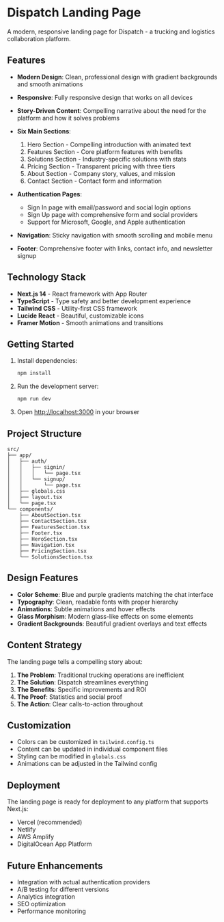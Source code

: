 # Dispatch Landing Page

A modern, responsive landing page for Dispatch - a trucking and logistics collaboration platform.

## Features

- **Modern Design**: Clean, professional design with gradient backgrounds and smooth animations
- **Responsive**: Fully responsive design that works on all devices
- **Story-Driven Content**: Compelling narrative about the need for the platform and how it solves problems
- **Six Main Sections**:
  1. Hero Section - Compelling introduction with animated text
  2. Features Section - Core platform features with benefits
  3. Solutions Section - Industry-specific solutions with stats
  4. Pricing Section - Transparent pricing with three tiers
  5. About Section - Company story, values, and mission
  6. Contact Section - Contact form and information

- **Authentication Pages**:
  - Sign In page with email/password and social login options
  - Sign Up page with comprehensive form and social providers
  - Support for Microsoft, Google, and Apple authentication

- **Navigation**: Sticky navigation with smooth scrolling and mobile menu
- **Footer**: Comprehensive footer with links, contact info, and newsletter signup

## Technology Stack

- **Next.js 14** - React framework with App Router
- **TypeScript** - Type safety and better development experience
- **Tailwind CSS** - Utility-first CSS framework
- **Lucide React** - Beautiful, customizable icons
- **Framer Motion** - Smooth animations and transitions

## Getting Started

1. Install dependencies:
   ```bash
   npm install
   ```

2. Run the development server:
   ```bash
   npm run dev
   ```

3. Open [http://localhost:3000](http://localhost:3000) in your browser

## Project Structure

```
src/
├── app/
│   ├── auth/
│   │   ├── signin/
│   │   │   └── page.tsx
│   │   └── signup/
│   │       └── page.tsx
│   ├── globals.css
│   ├── layout.tsx
│   └── page.tsx
└── components/
    ├── AboutSection.tsx
    ├── ContactSection.tsx
    ├── FeaturesSection.tsx
    ├── Footer.tsx
    ├── HeroSection.tsx
    ├── Navigation.tsx
    ├── PricingSection.tsx
    └── SolutionsSection.tsx
```

## Design Features

- **Color Scheme**: Blue and purple gradients matching the chat interface
- **Typography**: Clean, readable fonts with proper hierarchy
- **Animations**: Subtle animations and hover effects
- **Glass Morphism**: Modern glass-like effects on some elements
- **Gradient Backgrounds**: Beautiful gradient overlays and text effects

## Content Strategy

The landing page tells a compelling story about:

1. **The Problem**: Traditional trucking operations are inefficient
2. **The Solution**: Dispatch streamlines everything
3. **The Benefits**: Specific improvements and ROI
4. **The Proof**: Statistics and social proof
5. **The Action**: Clear calls-to-action throughout

## Customization

- Colors can be customized in `tailwind.config.ts`
- Content can be updated in individual component files
- Styling can be modified in `globals.css`
- Animations can be adjusted in the Tailwind config

## Deployment

The landing page is ready for deployment to any platform that supports Next.js:

- Vercel (recommended)
- Netlify
- AWS Amplify
- DigitalOcean App Platform

## Future Enhancements

- Integration with actual authentication providers
- A/B testing for different versions
- Analytics integration
- SEO optimization
- Performance monitoring